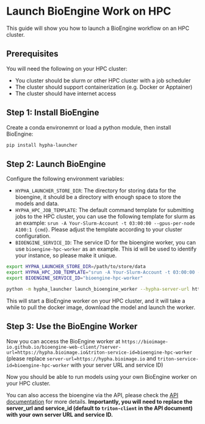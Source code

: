 # Launch BioEngine Work on HPC

This guide will show you how to launch a BioEngine workflow on an HPC cluster.

## Prerequisites

You will need the following on your HPC cluster:
 - You cluster should be slurm or other HPC cluster with a job scheduler
 - The cluster should support containerization (e.g. Docker or Apptainer)
 - The cluster should have internet access

## Step 1: Install BioEngine

Create a conda environemnt or load a python module, then install BioEngine:

```bash
pip install hypha-launcher
```

## Step 2: Launch BioEngine

Configure the following environment variables:
 - `HYPHA_LAUNCHER_STORE_DIR`: The directory for storing data for the bioengine, it should be a directory with enough space to store the models and data.
 - `HYPHA_HPC_JOB_TEMPLATE`: The default command template for submitting jobs to the HPC cluster, you can use the following template for slurm as an example: `srun -A Your-Slurm-Account -t 03:00:00 --gpus-per-node A100:1 {cmd}`. Please adjust the template according to your cluster configuration.
 - `BIOENGINE_SERVICE_ID`: The service ID for the bioengine worker, you can use `bioengine-hpc-worker` as an example. This id will be used to identify your instance, so please make it unique.


```bash
export HYPHA_LAUNCHER_STORE_DIR=/path/to/store/data
export HYPHA_HPC_JOB_TEMPLATE="srun -A Your-Slurm-Account -t 03:00:00 --gpus-per-node A100:1 {cmd}"
export BIOENGINE_SERVICE_ID="bioengine-hpc-worker"

python -m hypha_launcher launch_bioengine_worker --hypha-server-url https://hypha.bioimage.io --triton-service-id $BIOENGINE_SERVICE_ID
```

This will start a BioEngine worker on your HPC cluster, and it will take a while to pull the docker image, download the model and launch the worker.

## Step 3: Use the BioEngine Worker

Now you can access the BioEngine worker at `https://bioimage-io.github.io/bioengine-web-client/?server-url=https://hypha.bioimage.io&triton-service-id=bioengine-hpc-worker`
(please replace `server-url=https://hypha.bioimage.io` and `triton-service-id=bioengine-hpc-worker` with your server URL and service ID)

Now you should be able to run models using your own BioEngine worker on your HPC cluster.

You can also access the bioengine via the API, please check the [API documentation](./api.md) for more details. **Importantly, you will need to replace the server_url and service_id (default to `triton-client` in the API document) with your own server URL and service ID.**
